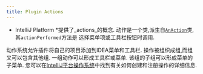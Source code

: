 ```yaml
---
title: Plugin Actions
---
```


* IntelliJ Platform *提供了_actions_的概念.
动作是一个类,派生自[`AnAction`](upsource:///platform/editor-ui-api/src/com/intellij/openapi/actionSystem/AnAction.java)类,其`actionPerformed`方法是
选择菜单项或工具栏按钮时调用.


动作系统允许插件将自己的项目添加到IDEA菜单和工具栏.
操作被组织成组,而组又可以包含其他组.
一组动作可以形成工具栏或菜单.
该组的子组可以形成菜单的子菜单.
您可以在[IntelliJ平台操作系统](/basics/action_system.md)中找到有关如何创建和注册操作的详细信息.


